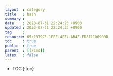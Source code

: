 ```yaml
---
layout  : category
title   : bash
summary : 
date    : 2023-07-31 22:24:23 +0900
updated : 2023-07-31 22:24:33 +0900
tag     : 
resource: 65/1379C8-1FFE-4FE4-AB4F-FD812C06909D
toc     : true
public  : true
parent  : [[/cmd]]
latex   : false
---
```

* TOC
{:toc}

# 
